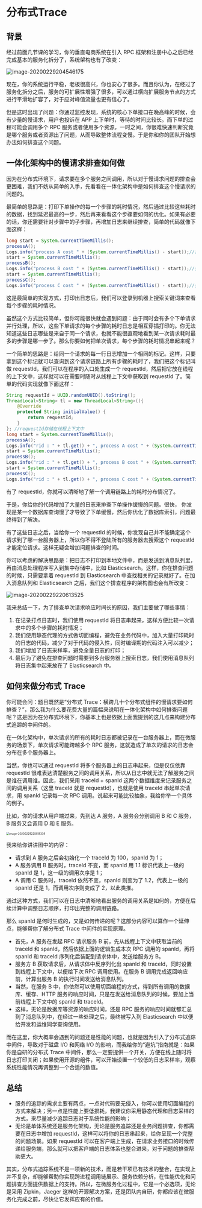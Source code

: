 # 分布式Trace



## 背景

经过前面几节课的学习，你的垂直电商系统在引入 RPC 框架和注册中心之后已经完成基本的服务化拆分了，系统架构也有了改变：

![image-20200229204546175](https://tva1.sinaimg.cn/large/00831rSTgy1gcdk51hr9rj30p60kk7f6.jpg)

现在，你的系统运行平稳，老板很高兴，你也安心了很多。而且你认为，在经过了服务化拆分之后，服务的可扩展性增强了很多，可以通过横向扩展服务节点的方式进行平滑地扩容了，对于应对峰值流量也更有信心了。

但是这时出现了问题：你通过监控发现，系统的核心下单接口在晚高峰的时候，会有少量的慢请求，用户也投诉在 APP 上下单时，等待的时间比较长。而下单的过程可能会调用多个 RPC 服务或者使用多个资源，一时之间，你很难快速判断究竟是哪个服务或者资源出了问题，从而导致整体流程变慢。于是你和你的团队开始想办法如何排查这个问题。





## 一体化架构中的慢请求排查如何做

因为在分布式环境下，请求要在多个服务之间调用，所以对于慢请求问题的排查会更困难，我们不妨从简单的入手，先看看在一体化架构中是如何排查这个慢请求的问题的。

最简单的思路是：打印下单操作的每一个步骤的耗时情况，然后通过比较这些耗时的数据，找到延迟最高的一步，然后再来看看这个步骤要如何的优化。如果有必要的话，你还需要针对步骤中的子步骤，再增加日志来继续排查，简单的代码就像下面这样：

```java
long start = System.currentTimeMillis();
processA();
Logs.info("process A cost " + (System.currentTimeMillis() - start));//打印A步骤的耗时
start = System.currentTimeMillis();
processB();
Logs.info("process B cost " + (System.currentTimeMillis() - start));//打印B步骤的耗时
start = System.currentTimeMillis();
processC();
Logs.info("process C cost " + (System.currentTimeMillis() - start));//打印C步骤的耗时
```

这是最简单的实现方式，打印出日志后，我们可以登录到机器上搜索关键词来查看每个步骤的耗时情况。

虽然这个方式比较简单，但你可能很快就会遇到问题：由于同时会有多个下单请求并行处理，所以，这些下单请求的每个步骤的耗时日志是相互穿插打印的。你无法知道这些日志哪些是来自于同一个请求，也就不能很直观地看到某一次请求耗时最多的步骤是哪一步了。那么你要如何把单次请求，每个步骤的耗时情况串起来呢？

一个简单的思路是：给同一个请求的每一行日志增加一个相同的标记。这样，只要拿到这个标记就可以查询到这个请求链路上所有步骤的耗时了，我们把这个标记叫做 requestId，我们可以在程序的入口处生成一个 requestId，然后把它放在线程的上下文中，这样就可以在需要时随时从线程上下文中获取到 requestId 了。简单的代码实现就像下面这样：

```java
String requestId = UUID.randomUUID().toString();
ThreadLocal<String> tl = new ThreadLocal<String>(){
    @Override
    protected String initialValue() {
        return requestId;
    }
}; //requestId存储在线程上下文中
long start = System.currentTimeMillis();
processA();
Logs.info("rid : " + tl.get() + ", process A cost " + (System.currentTimeMillis() - start)); // 日志中增加requestId
start = System.currentTimeMillis();
processB();
Logs.info("rid : " + tl.get() + ", process B cost " + (System.currentTimeMillis() - start));
start = System.currentTimeMillis();
processC();
Logs.info("rid : " + tl.get() + ", process C cost " + (System.currentTimeMillis() - start));
```

有了 requestId，你就可以清晰地了解一个调用链路上的耗时分布情况了。

于是，你给你的代码增加了大量的日志来排查下单操作缓慢的问题。很快， 你发现是某一个数据库查询慢了才导致了下单缓慢，然后你优化了数据库索引，问题最终得到了解决。

有了这些日志之后，当给你一个 requestId 的时候，你发现自己并不能确定这个请求到了哪一台服务器上，所以你不得不登陆所有的服务器去搜索这个 requestId 才能定位请求。这样无疑会增加问题排查的时间。

你可以考虑的解决思路是：把日志不打印到本地文件中，而是发送到消息队列里，再由消息处理程序写入到集中存储中，比如 Elasticsearch。这样，你在排查问题的时候，只需要拿着 requestId 到 Elasticsearch 中查找相关的记录就好了。在加入消息队列和 Elasticsearch 之后，我们这个排查程序的架构图也会有所改变：

![image-20200229220613525](https://tva1.sinaimg.cn/large/00831rSTgy1gcdmgrcbx5j30ts0cuwij.jpg)

我来总结一下，为了排查单次请求响应时间长的原因，我们主要做了哪些事情：

1. 在记录打点日志时，我们使用 requestId 将日志串起来，这样方便比较一次请求中的多个步骤的耗时情况；
2. 我们使用静态代理的方式做切面编程，避免在业务代码中，加入大量打印耗时的日志的代码，减少了对于代码的侵入性，同时编译期的代码注入可以减少；
3. 我们增加了日志采样率，避免全量日志的打印；
4. 最后为了避免在排查问题时需要到多台服务器上搜索日志，我们使用消息队列将日志集中起来放在了 Elasticsearch 中。







## 如何来做分布式 Trace

你可能会问：题目既然是“分布式 Trace：横跨几十个分布式组件的慢请求要如何排查？”，那么我为什么要花费大量的篇幅来说明在一体化架构中如何排查问题呢？这是因为在分布式环境下，你基本上也是依据上面我提到的这几点来构建分布式追踪的中间件的。

在一体化架构中，单次请求的所有的耗时日志都被记录在一台服务器上，而在微服务的场景下，单次请求可能跨越多个 RPC 服务，这就造成了单次的请求的日志会分布在多个服务器上。

当然，你也可以通过 requestId 将多个服务器上的日志串起来，但是仅仅依靠 requestId 很难表达清楚服务之间的调用关系，所以从日志中就无法了解服务之间是谁在调用谁。因此，我们采用 traceId + spanId 这两个数据维度来记录服务之间的调用关系（这里 traceId 就是 requestId），也就是使用 traceId 串起单次请求，用 spanId 记录每一次 RPC 调用。说起来可能比较抽象，我给你举一个具体的例子。

比如，你的请求从用户端过来，先到达 A 服务，A 服务会分别调用 B 和 C 服务，B 服务又会调用 D 和 E 服务。

<img src="https://tva1.sinaimg.cn/large/00831rSTgy1gcdmix0dmuj30oc0iwdji.jpg" alt="image-20200229220818339" style="zoom:50%;" />

我来给你讲讲图中的内容：

- 请求到 A 服务之后会初始化一个 traceId 为 100，spanId 为 1；
- A 服务调用 B 服务时，traceId 不变，而 spanId 用 1.1 标识代表上一级的 spanId 是 1，这一级的调用次序是 1；
- A 调用 C 服务时，traceId 依然不变，spanId 则变为了 1.2，代表上一级的 spanId 还是 1，而调用次序则变成了 2，以此类推。

通过这种方式，我们可以在日志中清晰地看出服务的调用关系是如何的，方便在后续计算中调整日志顺序，打印出完整的调用链路。

那么 spanId 是何时生成的，又是如何传递的呢？这部分内容可以算作一个延伸点，能够帮你了解分布式 Trace 中间件的实现原理。

- 首先，A 服务在发起 RPC 请求服务 B 前，先从线程上下文中获取当前的 traceId 和 spanId，然后依据上面的逻辑生成本次 RPC 调用的 spanId，再将 spanId 和 traceId 序列化后装配到请求体中，发送给服务方 B。
- 服务方 B 获取请求后，从请求体中反序列化出 spanId 和 traceId，同时设置到线程上下文中，以便给下次 RPC 调用使用。在服务 B 调用完成返回响应前，计算出服务 B 的执行时间发送给消息队列。
- 当然，在服务 B 中，你依然可以使用切面编程的方式，得到所有调用的数据库、缓存、HTTP 服务的响应时间，只是在发送给消息队列的时候，要加上当前线程上下文中的 spanId 和 traceId。
- 这样，无论是数据库等资源的响应时间，还是 RPC 服务的响应时间就都汇总到了消息队列中，在经过一些处理之后，最终被写入到 Elasticsearch 中以便给开发和运维同学查询使用。

而在这里，你大概率会遇到的问题还是性能的问题，也就是因为引入了分布式追踪中间件，导致对于磁盘 I/O 和网络 I/O 的影响，而我给你的“避坑”指南就是：如果你是自研的分布式 Trace 中间件，那么一定要提供一个开关，方便在线上随时将日志打印关闭；如果使用开源的组件，可以开始设置一个较低的日志采样率，观察系统性能情况再调整到一个合适的数值。



## 总结

- 服务的追踪的需求主要有两点，一点对代码要无侵入，你可以使用切面编程的方式来解决；另一点是性能上要低损耗，我建议你采用静态代理和日志采样的方式，来尽量减少追踪日志对于系统性能的影响；
- 无论是单体系统还是服务化架构，无论是服务追踪还是业务问题排查，你都需要在日志中增加 requestId，这样可以将你的日志串起来，给你呈现一个完整的问题场景。如果 requestId 可以在客户端上生成，在请求业务接口的时候传递给服务端，那么就可以把客户端的日志体系也整合进来，对于问题的排查帮助更大。

其实，分布式追踪系统不是一项新的技术，而是若干项已有技术的整合，在实现上并不复杂，却能够帮助你实现跨进程调用链展示、服务依赖分析，在性能优化和问题排查方面提供数据上的支持。所以，在微服务化过程中，它是一个必选项，无论是采用 Zipkin，Jaeger 这样的开源解决方案，还是团队内自研，你都应该在微服务化完成之前，尽快让它发挥应有的价值。

